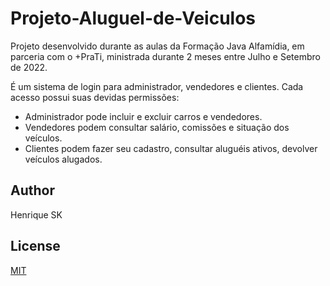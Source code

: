 # Projeto-Aluguel-de-Veiculos

Projeto desenvolvido durante as aulas da Formação Java Alfamídia, em parceria com o +PraTi, ministrada durante 2 meses entre Julho e Setembro de 2022.

É um sistema de login para administrador, vendedores e clientes. Cada acesso possui suas devidas permissões:
  - Administrador pode incluir e excluir carros e vendedores.
  - Vendedores podem consultar salário, comissões e situação dos veículos.
  - Clientes podem fazer seu cadastro, consultar aluguéis ativos, devolver veículos alugados.

## Author
Henrique SK

## License
[MIT](https://choosealicense.com/license/mit/)
